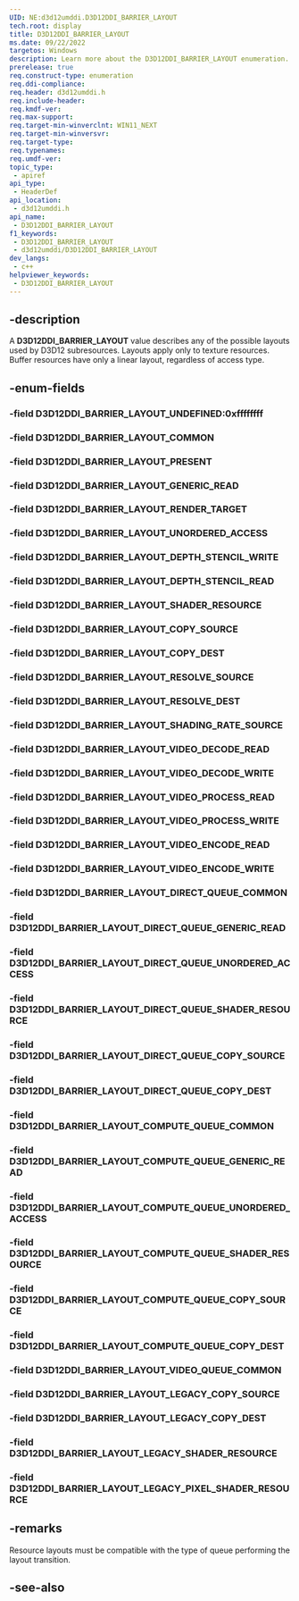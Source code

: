 ```yaml
---
UID: NE:d3d12umddi.D3D12DDI_BARRIER_LAYOUT
tech.root: display
title: D3D12DDI_BARRIER_LAYOUT
ms.date: 09/22/2022
targetos: Windows
description: Learn more about the D3D12DDI_BARRIER_LAYOUT enumeration.
prerelease: true
req.construct-type: enumeration
req.ddi-compliance: 
req.header: d3d12umddi.h
req.include-header: 
req.kmdf-ver: 
req.max-support: 
req.target-min-winverclnt: WIN11_NEXT
req.target-min-winversvr: 
req.target-type: 
req.typenames: 
req.umdf-ver: 
topic_type:
 - apiref
api_type:
 - HeaderDef
api_location:
 - d3d12umddi.h
api_name:
 - D3D12DDI_BARRIER_LAYOUT
f1_keywords:
 - D3D12DDI_BARRIER_LAYOUT
 - d3d12umddi/D3D12DDI_BARRIER_LAYOUT
dev_langs:
 - c++
helpviewer_keywords:
 - D3D12DDI_BARRIER_LAYOUT
---
```


## -description

A **D3D12DDI_BARRIER_LAYOUT** value describes any of the possible layouts used by D3D12 subresources. Layouts apply only to texture resources. Buffer resources have only a linear layout, regardless of access type.

## -enum-fields

### -field D3D12DDI_BARRIER_LAYOUT_UNDEFINED:0xffffffff


### -field D3D12DDI_BARRIER_LAYOUT_COMMON

### -field D3D12DDI_BARRIER_LAYOUT_PRESENT

### -field D3D12DDI_BARRIER_LAYOUT_GENERIC_READ

### -field D3D12DDI_BARRIER_LAYOUT_RENDER_TARGET

### -field D3D12DDI_BARRIER_LAYOUT_UNORDERED_ACCESS

### -field D3D12DDI_BARRIER_LAYOUT_DEPTH_STENCIL_WRITE

### -field D3D12DDI_BARRIER_LAYOUT_DEPTH_STENCIL_READ

### -field D3D12DDI_BARRIER_LAYOUT_SHADER_RESOURCE

### -field D3D12DDI_BARRIER_LAYOUT_COPY_SOURCE

### -field D3D12DDI_BARRIER_LAYOUT_COPY_DEST

### -field D3D12DDI_BARRIER_LAYOUT_RESOLVE_SOURCE

### -field D3D12DDI_BARRIER_LAYOUT_RESOLVE_DEST

### -field D3D12DDI_BARRIER_LAYOUT_SHADING_RATE_SOURCE

### -field D3D12DDI_BARRIER_LAYOUT_VIDEO_DECODE_READ

### -field D3D12DDI_BARRIER_LAYOUT_VIDEO_DECODE_WRITE

### -field D3D12DDI_BARRIER_LAYOUT_VIDEO_PROCESS_READ

### -field D3D12DDI_BARRIER_LAYOUT_VIDEO_PROCESS_WRITE

### -field D3D12DDI_BARRIER_LAYOUT_VIDEO_ENCODE_READ

### -field D3D12DDI_BARRIER_LAYOUT_VIDEO_ENCODE_WRITE

### -field D3D12DDI_BARRIER_LAYOUT_DIRECT_QUEUE_COMMON

### -field D3D12DDI_BARRIER_LAYOUT_DIRECT_QUEUE_GENERIC_READ

### -field D3D12DDI_BARRIER_LAYOUT_DIRECT_QUEUE_UNORDERED_ACCESS

### -field D3D12DDI_BARRIER_LAYOUT_DIRECT_QUEUE_SHADER_RESOURCE

### -field D3D12DDI_BARRIER_LAYOUT_DIRECT_QUEUE_COPY_SOURCE

### -field D3D12DDI_BARRIER_LAYOUT_DIRECT_QUEUE_COPY_DEST

### -field D3D12DDI_BARRIER_LAYOUT_COMPUTE_QUEUE_COMMON

### -field D3D12DDI_BARRIER_LAYOUT_COMPUTE_QUEUE_GENERIC_READ

### -field D3D12DDI_BARRIER_LAYOUT_COMPUTE_QUEUE_UNORDERED_ACCESS

### -field D3D12DDI_BARRIER_LAYOUT_COMPUTE_QUEUE_SHADER_RESOURCE

### -field D3D12DDI_BARRIER_LAYOUT_COMPUTE_QUEUE_COPY_SOURCE

### -field D3D12DDI_BARRIER_LAYOUT_COMPUTE_QUEUE_COPY_DEST

### -field D3D12DDI_BARRIER_LAYOUT_VIDEO_QUEUE_COMMON

### -field D3D12DDI_BARRIER_LAYOUT_LEGACY_COPY_SOURCE

### -field D3D12DDI_BARRIER_LAYOUT_LEGACY_COPY_DEST

### -field D3D12DDI_BARRIER_LAYOUT_LEGACY_SHADER_RESOURCE

### -field D3D12DDI_BARRIER_LAYOUT_LEGACY_PIXEL_SHADER_RESOURCE

## -remarks

Resource layouts must be compatible with the type of queue performing the layout transition.
## -see-also

